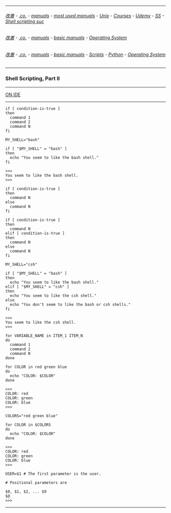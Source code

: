 
---

###### [改善](https://github.com/ttltrk/0C/blob/master/README.MD) - [.co.](https://github.com/ttltrk/PRG/blob/master/CODING.MD) - [manuals](https://github.com/ttltrk/PRG/blob/master/MAN.MD) - [most used manuals](https://github.com/ttltrk/PRG/blob/master/MUM.MD) - [Unix](https://github.com/ttltrk/ELSE/blob/master/SHELL/OUM/OUM.MD) - [Courses](https://github.com/ttltrk/ELSE/blob/master/SHELL/OUM/COURSES/COURSES.MD) - [Udemy](https://github.com/ttltrk/ELSE/blob/master/SHELL/OUM/COURSES/UDEMY/UDEMY.MD) - [SS](https://github.com/ttltrk/ELSE/blob/master/SHELL/UDEMY_SH_SCR.MD) - [Shell scripting suc](https://github.com/ttltrk/ELSE/blob/master/SHELL/SH_SCR/02/01.MD)

###### [改善](https://github.com/ttltrk/0C/blob/master/README.MD) - [.co.](https://github.com/ttltrk/PRG/blob/master/CODING.MD) - [manuals](https://github.com/ttltrk/PRG/blob/master/MAN.MD) - [basic manuals](https://github.com/ttltrk/PRG/blob/master/MANUALS.MD) - [Operating System](https://github.com/ttltrk/ELSE/blob/master/BMOS/BMOS.MD)


###### [改善](https://github.com/ttltrk/0C/blob/master/README.MD) - [.co.](https://github.com/ttltrk/PRG/blob/master/CODING.MD) - [manuals](https://github.com/ttltrk/PRG/blob/master/MAN.MD) - [basic manuals](https://github.com/ttltrk/PRG/blob/master/MANUALS.MD) - [Scripts](https://github.com/ttltrk/PRG/blob/master/PY/DOC/SC/SC.MD) - [Python](https://github.com/ttltrk/PRG/blob/master/PY/DOC/OPYM/OPYM.MD) - [Operating System](https://github.com/ttltrk/PRG/blob/master/PY/DOC/OPYM/12/OS.MD)

---

### Shell Scripting, Part II 

---

[ON IDE](http://rextester.com/l/bash_online_compiler)

---

```shell
if [ condition-is-true ]
then
  command 1
  command 2
  command N
fi
```

```shell
MY_SHELL="bash"

if [ "$MY_SHELL" = "bash" ]
then
  echo "You seem to like the bash shell."
fi

>>>
You seem to like the bash shell.
>>>
```

```shell
if [ condition-is-true ]
then
  command N
else 
  command N
fi
```

```shell
if [ condition-is-true ]
then
  command N
elif [ condition-is-true ]
then
  command N
else
  command N
fi
```

```shell
MY_SHELL="csh"

if [ "$MY_SHELL" = "bash" ]
then
  echo "You seem to like the bash shell."
elif [ "$MY_SHELL" = "csh" ]
then
  echo "You seem to like the csh shell."
else
  echo "You don't seem to like the bash or csh shells."
fi

>>>
You seem to like the csh shell.
>>>
```

```shell
for VARIABLE_NAME in ITEM_1 ITEM_N
do
  command 1
  command 2
  command N
done
```

```shell
for COLOR in red green blue
do
  echo "COLOR: $COLOR"
done

>>>
COLOR: red
COLOR: green
COLOR: blue
>>>
```

```shell
COLORS="red green blue"

for COLOR in $COLORS
do
  echo "COLOR: $COLOR"
done

>>>
COLOR: red
COLOR: green
COLOR: blue
>>>
```

```shell
USER=$1 # The first parameter is the user.
```

```shell
# Positional parameters are

$0, $1, $2, ... $9
$@
>>>
```

---
